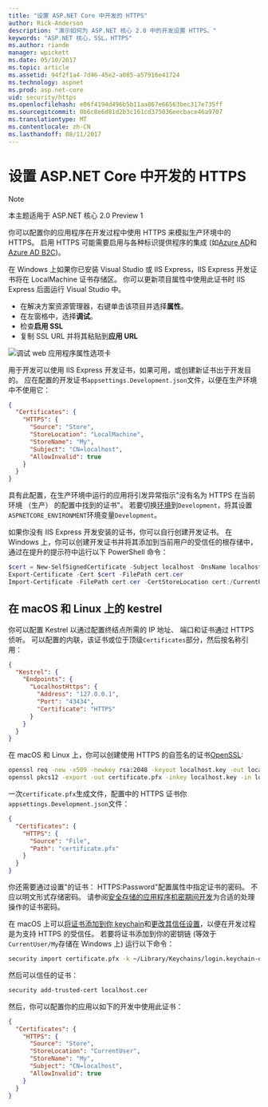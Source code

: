 ```yaml
---
title: "设置 ASP.NET Core 中开发的 HTTPS"
author: Rick-Anderson
description: "演示如何为 ASP.NET 核心 2.0 中的开发设置 HTTPS。"
keywords: "ASP.NET 核心，SSL，HTTPS"
ms.author: riande
manager: wpickett
ms.date: 05/10/2017
ms.topic: article
ms.assetid: 94f2f1a4-7d46-45e2-a085-a57916e41724
ms.technology: aspnet
ms.prod: asp.net-core
uid: security/https
ms.openlocfilehash: e06f4194d496b5b11aa867e66563bec317e735ff
ms.sourcegitcommit: 0b6c8e6d81d2b3c161cd375036eecbace46a9707
ms.translationtype: MT
ms.contentlocale: zh-CN
ms.lasthandoff: 08/11/2017
---
```

# <a name="setting-up-https-for-development-in-aspnet-core"></a>设置 ASP.NET Core 中开发的 HTTPS

> [!NOTE] 
> 本主题适用于 ASP.NET 核心 2.0 Preview 1

你可以配置你的应用程序在开发过程中使用 HTTPS 来模拟生产环境中的 HTTPS。 启用 HTTPS 可能需要启用与各种标识提供程序的集成 (如[Azure AD](https://azure.microsoft.com/services/active-directory)和[Azure AD B2C](https://azure.microsoft.com/services/active-directory-b2c))。

<a name="iisxpress"></a>

在 Windows 上如果你已安装 Visual Studio 或 IIS Express，IIS Express 开发证书将在 LocalMachine 证书存储区。 你可以更新项目属性中使用此证书时 IIS Express 后面运行 Visual Studio 中。

   * 在解决方案资源管理器，右键单击该项目并选择**属性**。
   * 在左窗格中，选择**调试**。
   * 检查**启用 SSL**
   * 复制 SSL URL 并将其粘贴到**应用 URL**

![调试 web 应用程序属性选项卡](enforcing-ssl/_static/ssl.png)

用于开发可以使用 IIS Express 开发证书，如果可用，或创建新证书出于开发目的。 应在配置的开发证书`appsettings.Development.json`文件，以便在生产环境中不使用它：

```json
{
  "Certificates": {
    "HTTPS": {
      "Source": "Store",
      "StoreLocation": "LocalMachine",
      "StoreName": "My",
      "Subject": "CN=localhost",
      "AllowInvalid": true
    }
  }
}
```

具有此配置，在生产环境中运行的应用将引发异常指示"没有名为 HTTPS 在当前环境 （生产） 的配置中找到的证书"。 若要切换[环境](xref:fundamentals/environments)到`Development`，将其设置`ASPNETCORE_ENVIRONMENT`环境变量`Development`。

如果你没有 IIS Express 开发安装的证书，你可以自行创建开发证书。 在 Windows 上，你可以创建开发证书并将其添加到当前用户的受信任的根存储中，通过在提升的提示符中运行以下 PowerShell 命令：

```powershell
$cert = New-SelfSignedCertificate -Subject localhost -DnsName localhost -FriendlyName "ASP.NET Core Development" -KeyUsage DigitalSignature -TextExtension @("2.5.29.37={text}1.3.6.1.5.5.7.3.1") 
Export-Certificate -Cert $cert -FilePath cert.cer
Import-Certificate -FilePath cert.cer -CertStoreLocation cert:/CurrentUser/Root
```

<a name="OpenSSL"></a>

## <a name="kestrel-on--macos-and-linux"></a>在 macOS 和 Linux 上的 kestrel

你可以配置 Kestrel 以通过配置终结点所需的 IP 地址、 端口和证书通过 HTTPS 侦听。 可以配置的内联，该证书或位于顶级`Certificates`部分，然后按名称引用：

```json
{
  "Kestrel": {
    "Endpoints": {
      "LocalhostHttps": {
        "Address": "127.0.0.1",
        "Port": "43434",
        "Certificate": "HTTPS"
      }
    }
  }
}

```

在 macOS 和 Linux 上，你可以创建使用 HTTPS 的自签名的证书[OpenSSL](https://www.openssl.org/):

```bash
openssl req -new -x509 -newkey rsa:2048 -keyout localhost.key -out localhost.cer -days 365 -subj /CN=localhost
openssl pkcs12 -export -out certificate.pfx -inkey localhost.key -in localhost.cer
```

一次`certificate.pfx`生成文件，配置中的 HTTPS 证书你`appsettings.Development.json`文件：

```json
{
  "Certificates": {
    "HTTPS": {
      "Source": "File",
      "Path": "certificate.pfx"
    }
  }
}
```

你还需要通过设置"的证书： HTTPS:Password"配置属性中指定证书的密码。 不应以明文形式存储密码。 请参阅[安全存储的应用程序机密期间开发](app-secrets.md)为合适的处理操作的证书密码。

在 macOS 上可以[将证书添加到你 keychain](https://support.apple.com/kb/PH20129?locale=en_US)和[更改其信任设置](https://support.apple.com/kb/PH20127?locale=en_US&viewlocale=en_US)，以便在开发过程是为支持 HTTPS 的受信任。 若要将证书添加到你的密钥链 (等效于`CurrentUser/My`存储在 Windows 上) 运行以下命令：

```bash
security import certificate.pfx -k ~/Library/Keychains/login.keychain-db
```

然后可以信任的证书：

```bash
security add-trusted-cert localhost.cer
```

然后，你可以配置你的应用以如下的开发中使用此证书：

```json
{
  "Certificates": {
    "HTTPS": {
      "Source": "Store",
      "StoreLocation": "CurrentUser",
      "StoreName": "My",
      "Subject": "CN=localhost",
      "AllowInvalid": true
    }
  }
}
```
